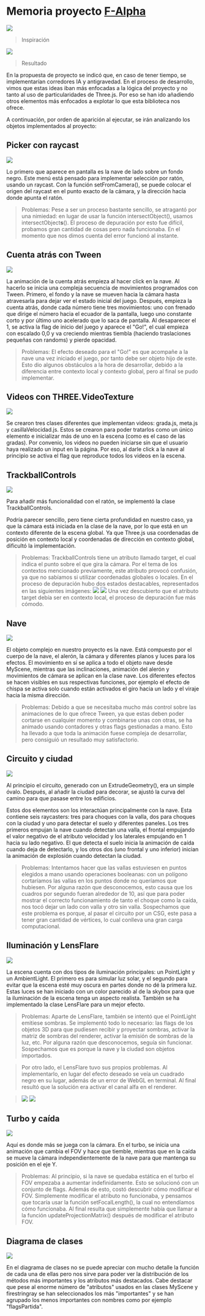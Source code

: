 # Memoria proyecto [F-Alpha](https://finno51.github.io/SG/)

![](README/media/image1.png)

> Inspiración

![](README/media/image2.png)

> Resultado

En la propuesta de proyecto se indicó que, en caso de tener tiempo, se
implementarían corredores IA y antigravedad. En el proceso de
desarrollo, vimos que estas ideas iban más enfocadas a la lógica del
proyecto y no tanto al uso de particularidades de Three.js. Por eso se
han ido añadiendo otros elementos más enfocados a explotar lo que esta
biblioteca nos ofrece.

A continuación, por orden de aparición al ejecutar, se irán analizando
los objetos implementados al proyecto:

## Picker con raycast

![](README/media/image3.png)

Lo primero que aparece en pantalla es la nave de lado sobre un fondo
negro. Este menú está pensado para implementar selección por ratón,
usando un raycast. Con la función setFromCamera(), se puede colocar el
origen del raycast en el punto exacto de la cámara, y la dirección
hacia donde apunta el ratón.

> Problemas:
Pese a ser un proceso bastante sencillo, se atragantó por una
nimiedad: en lugar de usar la función intersectObject(), usamos
intersectObject**s**(). El proceso de depuración por esto fue difícil,
probamos gran cantidad de cosas pero nada funcionaba. En el momento
que nos dimos cuenta del error funcionó al instante.

## Cuenta atrás con Tween

![](README/media/image4.png)

La animación de la cuenta atrás empieza al hacer click en la nave. Al
hacerlo se inicia una compleja secuencia de movimientos programados
con Tween. Primero, el fondo y la nave se mueven hacia la cámara hasta
atravesarla para dejar ver el estado inicial del juego. Después,
empieza la cuenta atrás, donde cada número tiene tres movimientos: uno
con frenado que dirige el número hacia el ecuador de la pantalla,
luego uno constante corto y por último uno acelerado que lo saca de
pantalla. Al desaparecer el 1, se activa la flag de inicio del juego y
aparece el "Go!", el cual empieza con escalado 0,0 y va creciendo
mientras tiembla (haciendo traslaciones pequeñas con randoms) y pierde
opacidad.

> Problemas:
El efecto deseado para el "Go!" es que acompañe a la nave una vez
iniciado el juego, por tanto debe ser objeto hijo de este. Esto dio
algunos obstáculos a la hora de desarrollar, debido a la diferencia
entre contexto local y contexto global, pero al final se pudo
implementar.

## Videos con THREE.VideoTexture

![](README/media/image5.png)

Se crearon tres clases diferentes que implementan videos: grada.js,
meta.js y casillaVelocidad.js. Estos se crearon para poder tratarlos como un
único elemento e inicializar más de uno en la escena (como es el caso
de las gradas). Por convenio, los videos no pueden iniciarse sin que
el usuario haya realizado un input en la página. Por eso, al darle
click a la nave al principio se activa el flag que reproduce todos los
videos en la escena.

## TrackballControls

![](README/media/image6.png)

Para añadir más funcionalidad con el ratón, se implementó la clase
TrackballControls.

Podría parecer sencillo, pero tiene cierta profundidad en nuestro
caso, ya que la cámara está iniciada en la clase de la nave, por lo
que está en un contexto diferente de la escena global. Ya que Three.js
usa coordenadas de posición en contexto local y coordenadas de
dirección en contexto global, dificultó la implementación.

>Problemas:
TrackballControls tiene un atributo llamado target, el cual indica el
punto sobre el que gira la cámara. Por el tema de los contextos
mencionado previamente, este atributo provocó confusión, ya que no
sabíamos si utilizar coordenadas globales o locales. En el proceso de
depuración hubo dos estados destacables, representados en las
siguientes imágenes:
![](README/media/image7.png)
![](README/media/image8.png)
Una vez descubierto que el atributo target debía ser en contexto
local, el proceso de depuración fue más cómodo.

## Nave

![](README/media/image9.png)

El objeto complejo en nuestro proyecto es la nave. Está compuesto por
el cuerpo de la nave, el alerón, la cámara y diferentes planos y luces
para los efectos. El movimiento en sí se aplica a todo el objeto nave
desde MyScene, mientras que las inclinaciones, animación del alerón y
movimientos de cámara se aplican en la clase nave. Los diferentes
efectos se hacen visibles en sus respectivas funciones, por ejemplo el
efecto de chispa se activa solo cuando están activados el giro hacia
un lado y el viraje hacia la misma dirección.

>Problemas:
Debido a que se necesitaba mucho más control sobre las animaciones de
lo que ofrece Tween, ya que estas deben poder cortarse en cualquier
momento y combinarse unas con otras, se ha animado usando contadores y
otras flags gestionadas a mano. Esto ha llevado a que toda la
animación fuese compleja de desarrollar, pero consiguió un resultado
muy satisfactorio.

## Circuito y ciudad

![](README/media/image10.png)

Al principio el circuito, generado con un ExtrudeGeometry(), era un
simple óvalo. Después, al añadir la ciudad para decorar, se ajustó la
curva del camino para que pasase entre los edificios.

Estos dos elementos son los interactúan principalmente con la nave.
Esta contiene seis raycasters: tres para choques con la valla, dos
para choques con la ciudad y uno para detectar el suelo y diferentes
paneles. Los tres primeros empujan la nave cuando detectan una valla,
el frontal empujando el valor negativo de el atributo velocidad y los
laterales empujando en 1 hacia su lado negativo. El que detecta el
suelo inicia la animación de caída cuando deja de detectarlo, y los
otros dos (uno frontal y uno inferior) inician la animación de
explosión cuando detectan la ciudad.

>Problemas:
Intentamos hacer que las vallas estuviesen en puntos elegidos a mano
usando operaciones booleanas: con un polígono cortaríamos las vallas
en los puntos donde no queríamos que hubiesen. Por alguna razón que
desconocemos, esto causa que los cuadros por segundo fueran alrededor
de 10, así que para poder mostrar el correcto funcionamiento de tanto
el choque como la caída, nos tocó dejar un lado con valla y otro sin
valla. Sospechamos que este problema es porque, al pasar el circuito
por un CSG, este pasa a tener gran cantidad de vértices, lo cual
conlleva una gran carga computacional.

## Iluminación y LensFlare

![](README/media/image11.png)

La escena cuenta con dos tipos de iluminación principales: un
PointLight y un AmbientLight. El primero es para simular luz solar, y
el segundo para evitar que la escena esté muy oscura en partes donde
no dé la primera luz. Estas luces se han iniciado con un color
parecido al de la skybox para que la iluminación de la escena tenga un
aspecto realista. También se ha implementado la clase LensFlare para
un mejor efecto.

>Problemas:
>Aparte de LensFlare, también se intentó que el PointLight emitiese
>sombras. Se implementó todo lo necesario: las flags de los objetos 3D
>para que pudiesen recibir y proyectar sombras, activar la matriz de
>sombras del renderer, activar la emisión de sombras de la luz, etc.
>Por alguna razón que desconocemos, seguía sin funcionar. Sospechamos
>que es porque la nave y la ciudad son objetos importados.

>Por otro lado, el LensFlare tuvo sus propios problemas. Al
>implementarlo, en lugar del efecto deseado se veía un cuadrado negro
>en su lugar, además de un error de WebGL en terminal. Al final resultó
>que la solución era activar el canal alfa en el renderer.

>![](README/media/image12.png)
>![](README/media/image13.png)

## Turbo y caída

![](README/media/image14.png)

Aquí es donde más se juega con la cámara. En el turbo, se inicia una
animación que cambia el FOV y hace que tiemble, mientras que en la
caída se mueve la cámara independientemente de la nave para que 
mantenga su posición en el eje Y.

>Problemas:
Al principio, si la nave se quedaba estática en el turbo el FOV
empezaba a aumentar indefinidamente. Esto se solucionó con un conjunto
de flags. Además de esto, costó descubrir cómo modificar el FOV.
Simplemente modificar el atributo no funcionaba, y pensamos que
tocaría usar la función setFocalLength(), la cual no entendíamos cómo
funcionaba. Al final resulta que simplemente había que llamar a la
función updateProjectionMatrix() después de modificar el atributo FOV.

## Diagrama de clases

![](README/media/image15.png)

En el diagrama de clases no se puede apreciar con mucho detalle la
función de cada una de ellas pero nos sirve para poder ver la
distribución de los métodos más importantes y los atributos más
destacados. Cabe destacar que pese al enorme número de "atributos"
usados en las clases MyScene y firestringray se han seleccionados los
más "importantes" y se han agrupado los menos importantes con nombres
como por ejemplo "flagsPartida".
